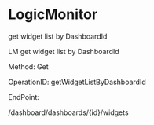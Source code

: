 #     LogicMonitor


get widget list by DashboardId

LM get widget list by DashboardId

Method: Get

OperationID: getWidgetListByDashboardId

EndPoint:

/dashboard/dashboards/{id}/widgets
